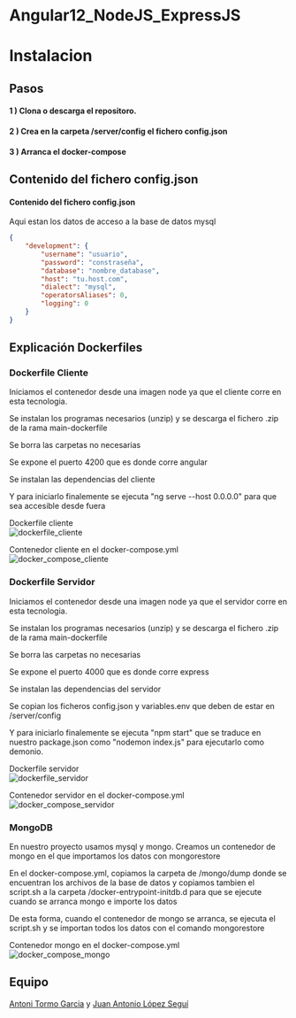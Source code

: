 # Angular12_NodeJS_ExpressJS
 
# Instalacion


## Pasos

#### 1 ) Clona o descarga el repositoro.
#### 2 ) Crea en la carpeta /server/config el fichero config.json
#### 3 ) Arranca el docker-compose
## Contenido del fichero config.json

#### Contenido del fichero config.json
Aqui estan los datos de acceso a la base de datos mysql

```json
{
    "development": {
        "username": "usuario",
        "password": "constraseña",
        "database": "nombre_database",
        "host": "tu.host.com",
        "dialect": "mysql",
        "operatorsAliases": 0,
        "logging": 0
    }
}
```

## Explicación Dockerfiles

### Dockerfile Cliente

Iniciamos el contenedor desde una imagen node ya que el cliente corre en esta tecnologia.

Se instalan los programas necesarios (unzip) y se descarga el fichero .zip de la rama main-dockerfile

Se borra las carpetas no necesarias

Se expone el puerto 4200 que es donde corre angular

Se instalan las dependencias del cliente

Y para iniciarlo finalemente se ejecuta "ng serve --host 0.0.0.0" para que sea accesible desde fuera

Dockerfile cliente<br>
![dockerfile_cliente](https://drive.webforshops.com/practica_docker/dockerfile_cliente.PNG)

Contenedor cliente en el docker-compose.yml<br>
![docker_compose_cliente](https://drive.webforshops.com/practica_docker/docker_compose_cliente.PNG)


### Dockerfile Servidor

Iniciamos el contenedor desde una imagen node ya que el servidor corre en esta tecnologia.

Se instalan los programas necesarios (unzip) y se descarga el fichero .zip de la rama main-dockerfile

Se borra las carpetas no necesarias

Se expone el puerto 4000 que es donde corre express

Se instalan las dependencias del servidor

Se copian los ficheros config.json y variables.env que deben de estar en /server/config

Y para iniciarlo finalemente se ejecuta "npm start" que se traduce en nuestro package.json como "nodemon index.js" para ejecutarlo como demonio.

Dockerfile servidor<br>
![dockerfile_servidor](https://drive.webforshops.com/practica_docker/dockerfile_servidor.PNG)

Contenedor servidor en el docker-compose.yml<br>
![docker_compose_servidor](https://drive.webforshops.com/practica_docker/docker_compose_servidor.PNG)

### MongoDB

En nuestro proyecto usamos mysql y mongo. Creamos un contenedor de mongo en el que importamos los datos con mongorestore

En el docker-compose.yml, copiamos la carpeta de /mongo/dump donde se encuentran los archivos de la base de datos y copiamos tambien el script.sh a la carpeta /docker-entrypoint-initdb.d para que se ejecute cuando se arranca mongo e importe los datos

De esta forma, cuando el contenedor de mongo se arranca, se ejecuta el script.sh y se importan todos los datos con el comando mongorestore

Contenedor mongo en el docker-compose.yml<br>
![docker_compose_mongo](https://drive.webforshops.com/practica_docker/docker_compose_mongo.PNG)

## Equipo
[Antoni Tormo Garcia](https://github.com/antonitg)
 y 
[Juan Antonio López Seguí](https://github.com/jals-es)
